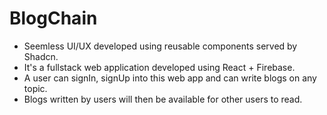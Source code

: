 # BlogChain

- Seemless UI/UX developed using reusable components served by Shadcn.
- It's a fullstack web application developed using React + Firebase.
- A user can signIn, signUp into this web app and can write blogs on any topic.
- Blogs written by users will then be available for other users to read.
